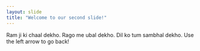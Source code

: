 ```yaml
---
layout: slide
title: "Welcome to our second slide!"
---
```

Ram ji ki chaal dekho. Rago me ubal dekho. Dil ko tum sambhal dekho. 
Use the left arrow to go back!
